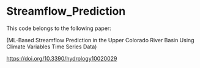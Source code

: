 # Streamflow_Prediction

This code belongs to the following paper:

(ML-Based Streamflow Prediction in the Upper Colorado River Basin Using Climate Variables Time Series Data)

https://doi.org/10.3390/hydrology10020029
